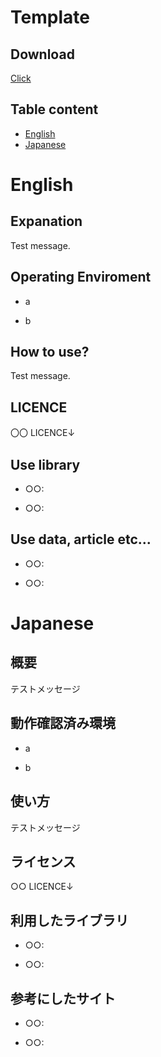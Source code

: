 # Template

## Download
[Click](https://github.com/rainbow0210/My-README.md-Template/archive/refs/heads/main.zip)

## Table content

* [English](https://github.com/rainbow0210/My-README.md-Template/#English)
* [Japanese](https://github.com/rainbow0210/My-README.md-Template/#Japanese)

# English
## Expanation
Test message.

## Operating Enviroment
* a

* b

## How to use?
Test message.

## LICENCE
〇〇 LICENCE↓

[]()

## Use library

* ○○:[]()

* ○○:[]()

## Use data, article etc...

* ○○:[]()

* ○○:[]()

# Japanese
## 概要
テストメッセージ

## 動作確認済み環境
* a

* b

## 使い方
テストメッセージ

## ライセンス
○○ LICENCE↓

[]()

## 利用したライブラリ
* ○○:[]()

* ○○:[]()

## 参考にしたサイト
* ○○:[]()

* ○○:[]()
